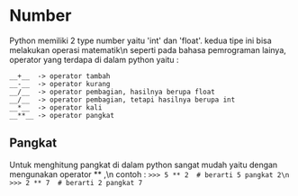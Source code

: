 # Number 
Python memiliki 2 type number yaitu 'int' dan 'float'. kedua tipe ini bisa melakukan operasi matematik\n
seperti pada bahasa pemrograman lainya, operator yang terdapa di dalam python yaitu :
	
	__+__  -> operator tambah
	__-__  -> operator kurang
	__/__  -> operator pembagian, hasilnya berupa float
	__/__  -> operator pembagian, tetapi hasilnya berupa int
	__*__  -> operator kali
	__**__ -> operator pangkat

## Pangkat 
Untuk menghitung pangkat di dalam python sangat mudah yaitu dengan mengunakan operator ** ,\n
contoh :
	```
	>>>	5 ** 2  # berarti 5 pangkat 2\n
	>>> 2 ** 7  # berarti 2 pangkat 7
  	```	
